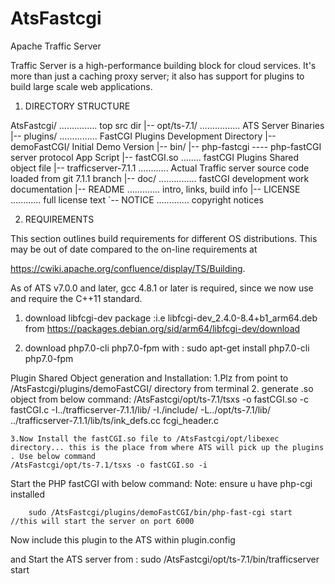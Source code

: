 # AtsFastcgi

Apache Traffic Server

Traffic Server is a high-performance building block for cloud services.
It's more than just a caching proxy server; it also has support for
plugins to build large scale web applications.

1. DIRECTORY STRUCTURE

  AtsFastcgi/ ............... top src dir
  |-- opt/ts-7.1/ ................ ATS Server Binaries
  |-- plugins/ ............... FastCGI Plugins Development Directory
      |-- demoFastCGI/          Initial Demo Version
  	    |-- bin/
		|-- php-fastcgi ---- php-fastCGI server protocol App Script	
      |-- fastCGI.so ........ fastCGI Plugins Shared object file 
  |-- trafficserver-7.1.1 ............ Actual Traffic server source code loaded from git 7.1.1 branch
  |-- doc/ ...............   fastCGI development work documentation 
  |-- README ............. intro, links, build info
  |-- LICENSE ............ full license text
  `-- NOTICE ............. copyright notices

2. REQUIREMENTS

  This section outlines build requirements for different OS
  distributions. This may be out of date compared to the on-line
  requirements at

  <https://cwiki.apache.org/confluence/display/TS/Building>.

  As of ATS v7.0.0 and later, gcc 4.8.1 or later is required, since we now use
  and require the C++11 standard.

  1. download libfcgi-dev package :i.e libfcgi-dev_2.4.0-8.4+b1_arm64.deb from https://packages.debian.org/sid/arm64/libfcgi-dev/download     
 
  2. download php7.0-cli php7.0-fpm with :  sudo apt-get install php7.0-cli php7.0-fpm




Plugin Shared Object generation and Installation:
	1.Plz from point to /AtsFastcgi/plugins/demoFastCGI/ directory from terminal
	2. generate .so object from below command:
	    /AtsFastcgi/opt/ts-7.1/tsxs -o fastCGI.so -c fastCGI.c -I../trafficserver-7.1.1/lib/ -I./include/ -L../opt/ts-7.1/lib/ ../trafficserver-7.1.1/lib/ts/ink_defs.cc fcgi_header.c

	3.Now Install the fastCGI.so file to /AtsFastcgi/opt/libexec directory... this is the place from where ATS will pick up the plugins . Use below command
	/AtsFastcgi/opt/ts-7.1/tsxs -o fastCGI.so -i
	


Start the PHP fastCGI with below command:
	Note: ensure u have php-cgi installed
 
        sudo /AtsFastcgi/plugins/demoFastCGI/bin/php-fast-cgi start    //this will start the server on port 6000


Now include this plugin to the ATS within plugin.config

and Start the ATS server from : sudo /AtsFastcgi/opt/ts-7.1/bin/trafficserver start
	 


   




